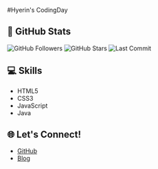 #Hyerin's CodingDay


## 🚀 GitHub Stats

![GitHub Followers](https://img.shields.io/github/followers/nahyerin?style=social&label=Followers)
![GitHub Stars](https://img.shields.io/github/stars/nahyerin?style=social&label=Stars)
![Last Commit](https://img.shields.io/github/last-commit/nahyerin/nahyerin?style=flat&label=Last%20Commit)

## 💻 Skills

- HTML5
- CSS3
- JavaScript
- Java

## 🌐 Let's Connect!

- [GitHub](https://github.com/nahyerin)
- [Blog](https://your-blog-url) 
